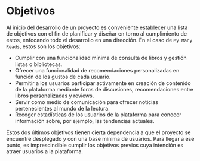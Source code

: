 # Objetivos

Al inicio del desarrollo de un proyecto es conveniente establecer una lista de objetivos con el fin de planificar y diseñar en torno al cumplimiento de estos, enfocando todo el desarrollo en una dirección. En el caso de `My Many Reads`, estos son los objetivos:

* Cumplir con una funcionalidad mínima de consulta de libros y gestión listas o bibliotecas.
* Ofrecer una funcionalidad de recomendaciones personalizadas en función de los gustos de cada usuario.
* Permitir a los usuarios participar activamente en creación de contenido de la plataforma mediante foros de discusiones, recomendaciones entre libros personalizadas y reviews.
* Servir como medio de comunicación para ofrecer noticias pertenecientes al mundo de la lectura.
* Recoger estadísticas de los usuarios de la plataforma para conocer información sobre, por ejemplo, las tendencias actuales.

Estos dos últimos objetivos tienen cierta dependencia a que el proyecto se encuentre desplegado y con una base mínima de usuarios. Para llegar a ese punto, es imprescindible cumplir los objetivos previos cuya intención es atraer usuarios a la plataforma.
